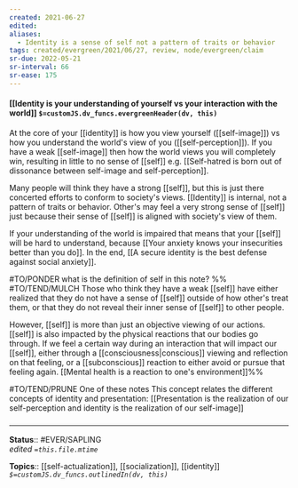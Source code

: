 ```yaml
---
created: 2021-06-27
edited: 
aliases:
  - Identity is a sense of self not a pattern of traits or behavior
tags: created/evergreen/2021/06/27, review, node/evergreen/claim
sr-due: 2022-05-21
sr-interval: 66
sr-ease: 175
---
```


#### [[Identity is your understanding of yourself vs your interaction with the world]] `$=customJS.dv_funcs.evergreenHeader(dv, this)`

At the core of your [[identity]] is how you view yourself ([[self-image]]) vs how you understand the world's view of you ([[self-perception]]).
If you have a weak [[self-image]] then how the world views you will completely win, resulting in little to no sense of [[self]]
e.g. [[Self-hatred is born out of dissonance between self-image and self-perception]].

Many people will think they have a strong [[self]], but this is just there concerted efforts to conform to society's views. [[Identity]] is internal, not a pattern of traits or behavior.
Other's may feel a very strong sense of [[self]] just because their sense of [[self]] is aligned with society's view of them.

If your understanding of the world is impaired that means that your [[self]] will be hard to understand,
because [[Your anxiety knows your insecurities better than you do]].
In the end, [[A secure identity is the best defense against social anxiety]].

#TO/PONDER what is the definition of self in this note?
%%
#TO/TEND/MULCH 
Those who think they have a weak [[self]] have either realized that they do not have a sense of [[self]] outside of how other's treat them, or that they do not reveal their inner sense of [[self]] to other people.

However, [[self]] is more than just an objective viewing of our actions. [[self]] is also impacted by the physical reactions that our bodies go through. If we feel a certain way during an interaction that will impact our [[self]], either through a [[consciousness|conscious]] viewing and reflection on that feeling, or a [[subconscious]] reaction to either avoid or pursue that feeling again. [[Mental health is a reaction to one's environment]]%%

#TO/TEND/PRUNE One of these notes
This concept relates the different concepts of identity and presentation: [[Presentation is the realization of our self-perception and identity is the realization of our self-image]]

### <hr class="footnote"/>

**Status**:: #EVER/SAPLING  
*edited `=this.file.mtime`*

**Topics**:: [[self-actualization]], [[socialization]], [[identity]]
*`$=customJS.dv_funcs.outlinedIn(dv, this)`*
